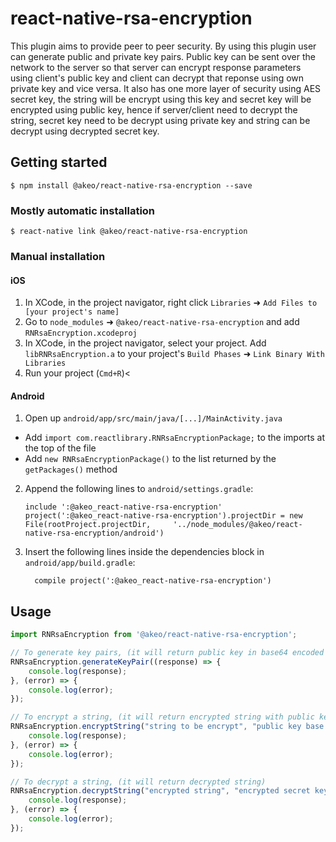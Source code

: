 
# react-native-rsa-encryption

This plugin aims to provide peer to peer security. By using this plugin user can generate public and private key pairs. Public key can be sent over the network to the server so that server can encrypt response parameters using client's public key and client can decrypt that reponse using own private key and vice versa. It also has one more layer of security using AES secret key, the string will be encrypt using this key and secret key will be encrypted using public key, hence if server/client need to decrypt the string, secret key need to be decrypt using private key and string can be decrypt using decrypted secret key.

## Getting started

`$ npm install @akeo/react-native-rsa-encryption --save`

### Mostly automatic installation

`$ react-native link @akeo/react-native-rsa-encryption`

### Manual installation


#### iOS

1. In XCode, in the project navigator, right click `Libraries` ➜ `Add Files to [your project's name]`
2. Go to `node_modules` ➜ `@akeo/react-native-rsa-encryption` and add `RNRsaEncryption.xcodeproj`
3. In XCode, in the project navigator, select your project. Add `libRNRsaEncryption.a` to your project's `Build Phases` ➜ `Link Binary With Libraries`
4. Run your project (`Cmd+R`)<

#### Android

1. Open up `android/app/src/main/java/[...]/MainActivity.java`
  - Add `import com.reactlibrary.RNRsaEncryptionPackage;` to the imports at the top of the file
  - Add `new RNRsaEncryptionPackage()` to the list returned by the `getPackages()` method
2. Append the following lines to `android/settings.gradle`:
  	```
  	include ':@akeo_react-native-rsa-encryption'
  	project(':@akeo_react-native-rsa-encryption').projectDir = new File(rootProject.projectDir, 	'../node_modules/@akeo/react-native-rsa-encryption/android')
  	```
3. Insert the following lines inside the dependencies block in `android/app/build.gradle`:
  	```
      compile project(':@akeo_react-native-rsa-encryption')
  	```

## Usage
```javascript
import RNRsaEncryption from '@akeo/react-native-rsa-encryption';

// To generate key pairs, (it will return public key in base64 encoded format)
RNRsaEncryption.generateKeyPair((response) => {
	console.log(response);
}, (error) => {
	console.log(error);
});

// To encrypt a string, (it will return encrypted string with public key encrypted aes secret key)
RNRsaEncryption.encryptString("string to be encrypt", "public key base 64 encoded format",(response) => {
	console.log(response);
}, (error) => {
	console.log(error);
});

// To decrypt a string, (it will return decrypted string)
RNRsaEncryption.decryptString("encrypted string", "encrypted secret key",(response) => {
	console.log(response);
}, (error) => {
	console.log(error);
});
```
  
